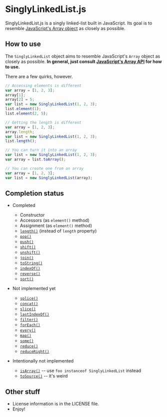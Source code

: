 SinglyLinkedList.js
===================

SinglyLinkedList.js is a singly linked-list built in JavaScript. Its goal is to resemble [JavaScript's Array object](https://developer.mozilla.org/en/JavaScript/Reference/Global_Objects/Array) as closely as possible.

How to use
----------

The `SinglyLinkedList` object aims to resemble JavaScript's `Array` object as closely as possible. **In general, just consult [JavaScript's Array API](https://developer.mozilla.org/en/JavaScript/Reference/Global_Objects/Array) for how to use.**

There are a few quirks, however.

```javascript
// Accessing elements is different
var array = [1, 2, 3];
array[1];
array[2] = 5;
var list = new SinglyLinkedList(1, 2, 3);
list.element(1);
list.element(2, 5);
```

```javascript
// Getting the length is different
var array = [1, 2, 3];
array.length;
var list = new SinglyLinkedList(1, 2, 3);
list.length();
```

```javascript
// You can turn it into an array
var list = new SinglyLinkedList(1, 2, 3);
var array = list.toArray();
```

```javascript
// You can create one from an array
var array = [1, 2, 3];
var list = new SinglyLinkedList(array);
```

Completion status
-----------------

* Completed
  * Constructor
  * Accessors (as `element()` method)
  * Assignment (as `element()` method)
  * [`length()`](https://developer.mozilla.org/en/JavaScript/Reference/Global_Objects/Array/length) (instead of `length` property)
  * [`pop()`](https://developer.mozilla.org/en/JavaScript/Reference/Global_Objects/Array/pop)
  * [`push()`](https://developer.mozilla.org/en/JavaScript/Reference/Global_Objects/Array/push)
  * [`shift()`](https://developer.mozilla.org/en/JavaScript/Reference/Global_Objects/Array/shift)
  * [`unshift()`](https://developer.mozilla.org/en/JavaScript/Reference/Global_Objects/Array/unshift)
  * [`join()`](https://developer.mozilla.org/en/JavaScript/Reference/Global_Objects/Array/join)
  * [`toString()`](https://developer.mozilla.org/en/JavaScript/Reference/Global_Objects/Array/toString)
  * [`indexOf()`](https://developer.mozilla.org/en/JavaScript/Reference/Global_Objects/Array/indexOf)
  * [`reverse()`](https://developer.mozilla.org/en/JavaScript/Reference/Global_Objects/Array/reverse)
  * [`sort()`](https://developer.mozilla.org/en/JavaScript/Reference/Global_Objects/Array/sort)

* Not implemented yet
  * [`splice()`](https://developer.mozilla.org/en/JavaScript/Reference/Global_Objects/Array/splice)
  * [`concat()`](https://developer.mozilla.org/en/JavaScript/Reference/Global_Objects/Array/concat)
  * [`slice()`](https://developer.mozilla.org/en/JavaScript/Reference/Global_Objects/Array/slice)
  * [`lastIndexOf()`](https://developer.mozilla.org/en/JavaScript/Reference/Global_Objects/Array/lastIndexOf)
  * [`filter()`](https://developer.mozilla.org/en/JavaScript/Reference/Global_Objects/Array/filter)
  * [`forEach()`](https://developer.mozilla.org/en/JavaScript/Reference/Global_Objects/Array/forEach)
  * [`every()`](https://developer.mozilla.org/en/JavaScript/Reference/Global_Objects/Array/every)
  * [`map()`](https://developer.mozilla.org/en/JavaScript/Reference/Global_Objects/Array/map)
  * [`some()`](https://developer.mozilla.org/en/JavaScript/Reference/Global_Objects/Array/some)
  * [`reduce()`](https://developer.mozilla.org/en/JavaScript/Reference/Global_Objects/Array/reduce)
  * [`reduceRight()`](https://developer.mozilla.org/en/JavaScript/Reference/Global_Objects/Array/reduceRight)

* Intentionally not implemented
  * [`isArray()`](https://developer.mozilla.org/en/JavaScript/Reference/Global_Objects/Array/isArray) -- use `foo instanceof SinglyLinkedList` instead
  * [`toSource()`](https://developer.mozilla.org/en/JavaScript/Reference/Global_Objects/Array/toSource) -- it's weird

Other stuff
-----------

* License information is in the LICENSE file.
* Enjoy!